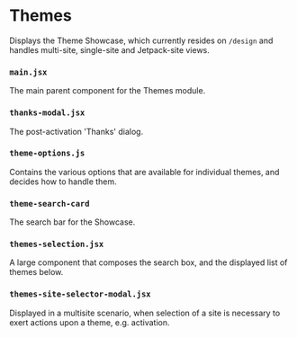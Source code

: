 Themes
======

Displays the Theme Showcase, which currently resides on `/design` and handles multi-site, single-site and Jetpack-site views.

### `main.jsx`

The main parent component for the Themes module.

### `thanks-modal.jsx`

The post-activation 'Thanks' dialog.

### `theme-options.js`

Contains the various options that are available for individual themes, and decides how to handle them.

### `theme-search-card`

The search bar for the Showcase.

### `themes-selection.jsx`

A large component that composes the search box, and the displayed list of themes below.

### `themes-site-selector-modal.jsx`

Displayed in a multisite scenario, when selection of a site is necessary to exert actions upon a theme, e.g. activation.
